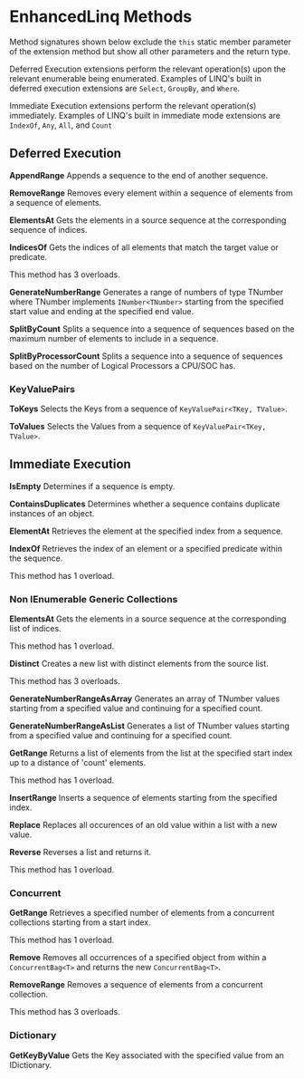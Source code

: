 # EnhancedLinq Methods

Method signatures shown below exclude the ``this`` static member parameter of the extension method but show all other parameters and the return type.

Deferred Execution extensions perform the relevant operation(s) upon the relevant enumerable being enumerated. Examples of LINQ's built in deferred execution extensions are ``Select``, ``GroupBy``, and ``Where``.

Immediate Execution extensions perform the relevant operation(s) immediately. Examples of LINQ's built in immediate mode extensions are ``IndexOf``, ``Any``, ``All``, and ``Count``

## Deferred Execution

**AppendRange**
Appends a sequence to the end of another sequence.

**RemoveRange**
Removes every element within a sequence of elements from a sequence of elements.

**ElementsAt**
Gets the elements in a source sequence at the corresponding sequence of indices.

**IndicesOf**
Gets the indices of all elements that match the target value or predicate. 

This method has 3 overloads.

**GenerateNumberRange**
Generates a range of numbers of type TNumber where TNumber implements ``INumber<TNumber>`` starting from the specified start value and ending at the specified end value.

**SplitByCount**
Splits a sequence into a sequence of sequences based on the maximum number of elements to include in a sequence.

**SplitByProcessorCount**
Splits a sequence into a sequence of sequences based on the number of Logical Processors a CPU/SOC has.

### KeyValuePairs

**ToKeys**
Selects the Keys from a sequence of ``KeyValuePair<TKey, TValue>``.

**ToValues**
Selects the Values from a sequence of ``KeyValuePair<TKey, TValue>``.

## Immediate Execution

**IsEmpty**
Determines if a sequence is empty.

**ContainsDuplicates**
Determines whether a sequence contains duplicate instances of an object.

**ElementAt**
Retrieves the element at the specified index from a sequence.

**IndexOf**
Retrieves the index of an element or a specified predicate within the sequence.

This method has 1 overload.


### Non IEnumerable<T> Generic Collections

**ElementsAt**
Gets the elements in a source sequence at the corresponding list of indices.

This method has 1 overload.

**Distinct**
Creates a new list with distinct elements from the source list.

This method has 3 overloads.

**GenerateNumberRangeAsArray**
Generates an array of TNumber values starting from a specified value and continuing for a specified count.

**GenerateNumberRangeAsList**
Generates a list of TNumber values starting from a specified value and continuing for a specified count.


**GetRange**
Returns a list of elements from the list at the specified start index up to a distance of 'count' elements.

This method has 1 overload.

**InsertRange**
Inserts a sequence of elements starting from the specified index.

**Replace**
Replaces all occurences of an old value within a list with a new value.

**Reverse**
Reverses a list and returns it.

This method has 1 overload.

### Concurrent

**GetRange**
Retrieves a specified number of elements from a concurrent collections starting from a start index.

This method has 1 overload.

**Remove**
Removes all occurrences of a specified object from within a ``ConcurrentBag<T>`` and returns the new ``ConcurrentBag<T>``.

**RemoveRange**
Removes a sequence of elements from a concurrent collection.

This method has 3 overloads.

### Dictionary

**GetKeyByValue**
Gets the Key associated with the specified value from an IDictionary.